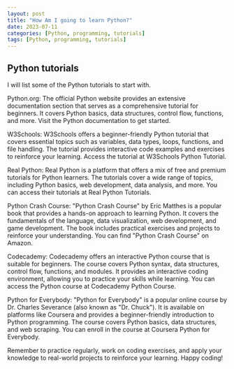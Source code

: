 ```yaml
---
layout: post
title: "How Am I going to learn Python?"
date: 2023-07-11
categories: [Python, programming, tutorials]
tags: [Python, programming, tutorials]
---
```


## Python tutorials

I will list some of the Python tutorials to start with. 

Python.org: The official Python website provides an extensive documentation section that serves as a comprehensive tutorial for beginners. It covers Python basics, data structures, control flow, functions, and more. Visit the Python documentation to get started.

W3Schools: W3Schools offers a beginner-friendly Python tutorial that covers essential topics such as variables, data types, loops, functions, and file handling. The tutorial provides interactive code examples and exercises to reinforce your learning. Access the tutorial at W3Schools Python Tutorial.

Real Python: Real Python is a platform that offers a mix of free and premium tutorials for Python learners. The tutorials cover a wide range of topics, including Python basics, web development, data analysis, and more. You can access their tutorials at Real Python Tutorials.

Python Crash Course: "Python Crash Course" by Eric Matthes is a popular book that provides a hands-on approach to learning Python. It covers the fundamentals of the language, data visualization, web development, and game development. The book includes practical exercises and projects to reinforce your understanding. You can find "Python Crash Course" on Amazon.

Codecademy: Codecademy offers an interactive Python course that is suitable for beginners. The course covers Python syntax, data structures, control flow, functions, and modules. It provides an interactive coding environment, allowing you to practice your skills while learning. You can access the Python course at Codecademy Python Course.

Python for Everybody: "Python for Everybody" is a popular online course by Dr. Charles Severance (also known as "Dr. Chuck"). It is available on platforms like Coursera and provides a beginner-friendly introduction to Python programming. The course covers Python basics, data structures, and web scraping. You can enroll in the course at Coursera Python for Everybody.

Remember to practice regularly, work on coding exercises, and apply your knowledge to real-world projects to reinforce your learning. Happy coding!
